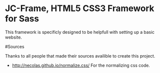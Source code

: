 JC-Frame, HTML5 CSS3 Framework for Sass
=======================================

This framework is specificly designed to be helpfull with setting up a basic website.

#Sources

Thanks to all people that made their sources availible to create this project.

- http://necolas.github.io/normalize.css/ For the normalizing css code.